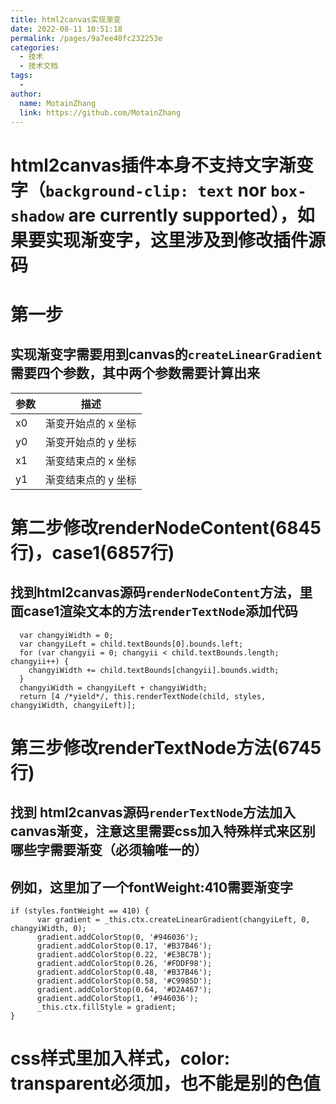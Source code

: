 ```yaml
---
title: html2canvas实现渐变
date: 2022-08-11 10:51:18
permalink: /pages/9a7ee40fc232253e
categories:
  - 技术
  - 技术文档
tags:
  -
author:
  name: MotainZhang
  link: https://github.com/MotainZhang
---
```


# html2canvas插件本身不支持文字渐变字（`background-clip: text` nor `box-shadow` are currently supported），如果要实现渐变字，这里涉及到修改插件源码

# 第一步

## 实现渐变字需要用到canvas的`createLinearGradient`需要四个参数，其中两个参数需要计算出来

| 参数 | 描述 |
| --- | --- |
| x0 | 渐变开始点的 x 坐标 |
| y0 | 渐变开始点的 y 坐标 |
| x1 | 渐变结束点的 x 坐标 |
| y1 | 渐变结束点的 y 坐标 |

# 第二步修改renderNodeContent(6845行)，case1(6857行)

## 找到html2canvas源码`renderNodeContent`方法，里面case1渲染文本的方法`renderTextNode`添加代码

```
  var changyiWidth = 0;
  var changyiLeft = child.textBounds[0].bounds.left;
  for (var changyii = 0; changyii < child.textBounds.length; changyii++) {
	changyiWidth += child.textBounds[changyii].bounds.width;
  }
  changyiWidth = changyiLeft + changyiWidth;
  return [4 /*yield*/, this.renderTextNode(child, styles, changyiWidth, changyiLeft)];
```

# 第三步修改renderTextNode方法(6745行)

## 找到 html2canvas源码`renderTextNode`方法加入canvas渐变，注意这里需要css加入特殊样式来区别哪些字需要渐变（必须输唯一的）

## 例如，这里加了一个fontWeight:410需要渐变字

```
if (styles.fontWeight == 410) {
	  var gradient = _this.ctx.createLinearGradient(changyiLeft, 0, changyiWidth, 0);
	  gradient.addColorStop(0, '#946036');
	  gradient.addColorStop(0.17, '#B37B46');
	  gradient.addColorStop(0.22, '#E3BC7B');
	  gradient.addColorStop(0.26, '#FDDF98');
	  gradient.addColorStop(0.48, '#B37B46');
	  gradient.addColorStop(0.58, '#C9985D');
	  gradient.addColorStop(0.64, '#D2A467');
	  gradient.addColorStop(1, '#946036');
	  _this.ctx.fillStyle = gradient;
}
```

# css样式里加入样式，color: transparent必须加，也不能是别的色值
